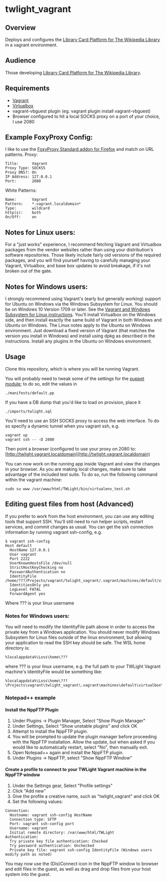 # twlight_vagrant

## Overview

Deploys and configures the [Library Card Platform for The Wikipedia Library](https://github.com/WikipediaLibrary/TWLight) in a vagrant environment.

## Audience

Those developing [Library Card Platform for The Wikipedia Library](https://github.com/WikipediaLibrary/TWLight).

## Requirements
* [Vagrant](https://www.vagrantup.com/downloads.html)
* [Virtualbox](https://www.virtualbox.org/wiki/Downloads)
* vagrant-vbguest plugin (eg. vagrant plugin install vagrant-vbguest)
* Browser configured to hit a local SOCKS proxy on a port of your choice, I use 2080

## Example FoxyProxy Config:

I like to use the [FoxyProxy Standard addon for Firefox](https://addons.mozilla.org/en-US/firefox/addon/foxyproxy-standard/) and match on URL patterns.
Proxy:
```
Title:      Vagrant
Proxy Type: SOCKS5
Proxy DNS?: On
IP Address: 127.0.0.1
Port:       2080
```
White Patterns:
```
Name:       Vagrant
Pattern:    *.vagrant.localdomain*
Type:       wildcard
http(s):    both
On/Off:     on
```

## Notes for Linux users:
For a "just works" experience, I recommend fetching Vagrant and Virtualbox packages from the vendor websites rather than using your distribution's software repositories. Those likely include fairly old versions of the required packages, and you will find yourself having to carefully managing your Vagrant, Virtualbox, and base box updates to avoid breakage, if it's not broken out of the gate.

## Notes for Windows users:
I strongly recommend using Vagrant's (early but generally working) support for Ubuntu on Windows via the Windows Subsystem for Linux. You should be on Windows 10 Version 1709 or later. See the [Vagrant and Windows Subsystem for Linux instructions](https://www.vagrantup.com/docs/other/wsl.html). You'll install Virtualbox on the Windows side, and then install exactly the same build of Vagrant in both Windows and Ubuntu on Windows. The Linux notes apply to the Ubuntu on Windows environment. Just download a fixed version of Vagrant (that matches the version you install in Windows) and install using dpkg as described in the instructions. Install any plugins in the Ubuntu on Windows environment.

## Usage

Clone this repository, which is where you will be running Vagrant.

You will probably need to tweak some of the settings for the [puppet module](https://github.com/WikipediaLibrary/twlight_puppet); to do so, edit the values in
```
./manifests/default.pp
```

If you have a DB dump that you'd like to load on provision, place it

```
./imports/twlight.sql
```

You'll need to use an SSH SOCKS proxy to access the web interface.
To do so specify a dynamic tunnel when you vagrant ssh, e.g.
```
vagrant up
vagrant ssh -- -D 2080

```
Then point a browser (configured to use your proxy on 2080 to:
[http://twlight.vagrant.localdomain](http://twlight.vagrant.localdomain)

You can now work on the running app inside Vagrant and view the changes in your browser.
As you are making local changes, make sure to take advantage of the included test suite. To do so, run the following command within the vagrant machine:

```
sudo su www /var/www/html/TWLight/bin/virtualenv_test.sh
```

## Editing guest files from host (Advanced)

If you prefer to work from the host environment, you can use any editing tools that support SSH. You'll still need to run helper scripts, restart services, and commit changes as usual. You can get the ssh connection information by running vagrant ssh-config, e.g.

```
$ vagrant ssh-config
Host default
  HostName 127.0.0.1
  User vagrant
  Port 2222
  UserKnownHostsFile /dev/null
  StrictHostKeyChecking no
  PasswordAuthentication no
  IdentityFile /home/???/Projects/vagrant/twlight_vagrant/.vagrant/machines/default/virtualbox/private_key
  IdentitiesOnly yes
  LogLevel FATAL
  ForwardAgent yes
```
Where ??? is your linux username

### Notes for Windows users:

You will need to modify the IdentityFile path above in order to access the private key from a Windows application. You should never modify Windows Subsystem for Linux files outside of the linux environment, but allowing your application to read the SSH key should be safe. The WSL home directory is:

```
%localappdata%\Lxss\home\???
```

where ??? is your linux username, e.g. the full path to your TWLight Vagrant machine's IdentityFile would be something like:

```
%localappdata%\Lxss\home\???\Projects\vagrant\twlight_vagrant\.vagrant\machines\default\virtualbox\private_key
```

### Notepad++ example

#### Install the NppFTP Plugin

1. Under Plugins -> Plugin Manager, Select "Show Plugin Manager"
2. Under Settings, Select "Show unstable plugins" and click OK
3. Attempt to install the NppFTP plugin.
4. You will be prompted to update the plugin manager before proceeding with the NppFTP installation. Allow the update, but when asked if you would like to automatically restart, select "No", then manually exit.
5. Open Notepad++ again and install the NppFTP plugin.
6. Under Plugins -> NppFTP, select "Show NppFTP Window"

#### Create a profile to connect to your TWLight Vagrant machine in the NppFTP window

1. Under the Settings gear, Select "Profile settings"
2. Click "Add new"
3. Give the profile a creative name, such as "twlight_vagrant" and click OK
4. Set the following values:

```
Connection:
  Hostname: vagrant ssh-config HostName
  Connection type: SFTP
  Port: vagrant ssh-config port
  Username: vagrant
  Initial remote directory: /var/www/html/TWLight
Authentication:
  Try private key file authentication: Checked
  Try password authentication: Unchecked
  Private key file: vagrant ssh-config IdentityFile (Windows users modify path as noted)
```

You may now use the (Dis)Connect icon in the NppFTP window to browser and edit files in the guest, as well as drag and drop files from your host system into the guest.
